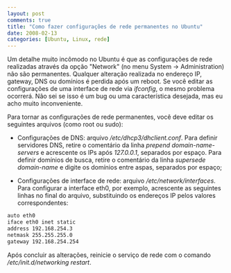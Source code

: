 ```yaml
---
layout: post
comments: true
title: "Como fazer configurações de rede permanentes no Ubuntu"
date: 2008-02-13
categories: [Ubuntu, Linux, rede]
---
```

Um detalhe muito incômodo no Ubuntu é que as configurações de rede realizadas através da opção "Network" (no menu System -> Administration) não são permanentes. Qualquer alteração realizada no endereço IP, gateway, DNS ou domínios é perdida após um reboot. Se você editar as configurações de uma interface de rede via _ifconfig_, o mesmo problema ocorrerá. Não sei se isso é um bug ou uma característica desejada, mas eu acho muito inconveniente.

Para tornar as configurações de rede permanentes, você deve editar os seguintes arquivos (como root ou sudo):

- Configurações de DNS: arquivo _/etc/dhcp3/dhclient.conf_. Para definir servidores DNS, retire o comentário da linha _prepend domain-name-servers_ e acrescente os IPs após _127.0.0.1_, separados por espaço. Para definir domínios de busca, retire o comentário da linha _supersede domain-name_ e digite os domínios entre aspas, separados por espaço;

- Configurações de interface de rede: arquivo _/etc/network/interfaces_. Para configurar a interface eth0, por exemplo, acrescente as seguintes linhas no final do arquivo, substituindo os endereços IP pelos valores correspondentes:

``` sh
auto eth0
iface eth0 inet static
address 192.168.254.3
netmask 255.255.255.0
gateway 192.168.254.254
```

Após concluir as alterações, reinicie o serviço de rede com o comando
_/etc/init.d/networking restart_.
